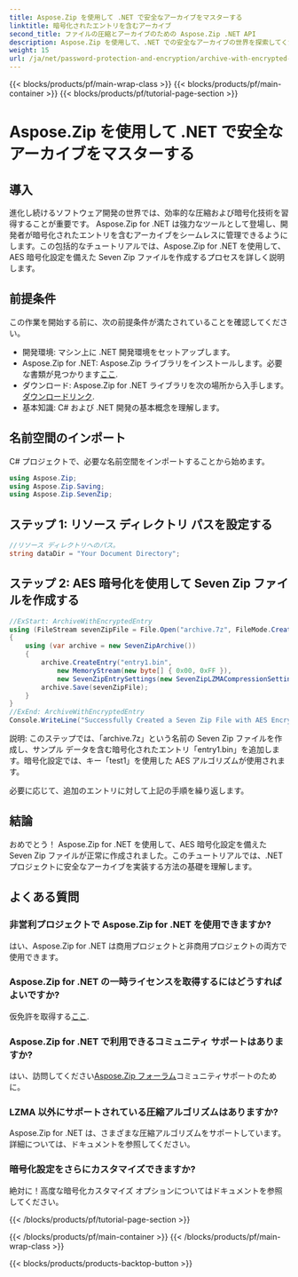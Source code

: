 ```yaml
---
title: Aspose.Zip を使用して .NET で安全なアーカイブをマスターする
linktitle: 暗号化されたエントリを含むアーカイブ
second_title: ファイルの圧縮とアーカイブのための Aspose.Zip .NET API
description: Aspose.Zip を使用して、.NET での安全なアーカイブの世界を探索してください。 AES 暗号化を使用して Seven Zip ファイルを簡単に作成できます。今すぐ開発スキルを高めましょう!
weight: 15
url: /ja/net/password-protection-and-encryption/archive-with-encrypted-entry/
---
```


{{< blocks/products/pf/main-wrap-class >}}
{{< blocks/products/pf/main-container >}}
{{< blocks/products/pf/tutorial-page-section >}}

# Aspose.Zip を使用して .NET で安全なアーカイブをマスターする


## 導入

進化し続けるソフトウェア開発の世界では、効率的な圧縮および暗号化技術を習得することが重要です。 Aspose.Zip for .NET は強力なツールとして登場し、開発者が暗号化されたエントリを含むアーカイブをシームレスに管理できるようにします。この包括的なチュートリアルでは、Aspose.Zip for .NET を使用して、AES 暗号化設定を備えた Seven Zip ファイルを作成するプロセスを詳しく説明します。

## 前提条件

この作業を開始する前に、次の前提条件が満たされていることを確認してください。

- 開発環境: マシン上に .NET 開発環境をセットアップします。
-  Aspose.Zip for .NET: Aspose.Zip ライブラリをインストールします。必要な書類が見つかります[ここ](https://reference.aspose.com/zip/net/).
- ダウンロード: Aspose.Zip for .NET ライブラリを次の場所から入手します。[ダウンロードリンク](https://releases.aspose.com/zip/net/).
- 基本知識: C# および .NET 開発の基本概念を理解します。

## 名前空間のインポート

C# プロジェクトで、必要な名前空間をインポートすることから始めます。

```csharp
using Aspose.Zip;
using Aspose.Zip.Saving;
using Aspose.Zip.SevenZip;
```

## ステップ 1: リソース ディレクトリ パスを設定する

```csharp
//リソース ディレクトリへのパス。
string dataDir = "Your Document Directory";
```

## ステップ 2: AES 暗号化を使用して Seven Zip ファイルを作成する

```csharp
//ExStart: ArchiveWithEncryptedEntry
using (FileStream sevenZipFile = File.Open("archive.7z", FileMode.Create))
{
    using (var archive = new SevenZipArchive())
    {
        archive.CreateEntry("entry1.bin", 
            new MemoryStream(new byte[] { 0x00, 0xFF }), 
            new SevenZipEntrySettings(new SevenZipLZMACompressionSettings(), new SevenZipAESEncryptionSettings("test1")));
        archive.Save(sevenZipFile);
    }
}
//ExEnd: ArchiveWithEncryptedEntry
Console.WriteLine("Successfully Created a Seven Zip File with AES Encryption Settings");
```

説明: このステップでは、「archive.7z」という名前の Seven Zip ファイルを作成し、サンプル データを含む暗号化されたエントリ「entry1.bin」を追加します。暗号化設定では、キー「test1」を使用した AES アルゴリズムが使用されます。

必要に応じて、追加のエントリに対して上記の手順を繰り返します。

## 結論

おめでとう！ Aspose.Zip for .NET を使用して、AES 暗号化設定を備えた Seven Zip ファイルが正常に作成されました。このチュートリアルでは、.NET プロジェクトに安全なアーカイブを実装する方法の基礎を理解します。

## よくある質問

### 非営利プロジェクトで Aspose.Zip for .NET を使用できますか?
はい、Aspose.Zip for .NET は商用プロジェクトと非商用プロジェクトの両方で使用できます。

### Aspose.Zip for .NET の一時ライセンスを取得するにはどうすればよいですか?
仮免許を取得する[ここ](https://purchase.aspose.com/temporary-license/).

### Aspose.Zip for .NET で利用できるコミュニティ サポートはありますか?
はい、訪問してください[Aspose.Zip フォーラム](https://forum.aspose.com/c/zip/37)コミュニティサポートのために。

### LZMA 以外にサポートされている圧縮アルゴリズムはありますか?
Aspose.Zip for .NET は、さまざまな圧縮アルゴリズムをサポートしています。詳細については、ドキュメントを参照してください。

### 暗号化設定をさらにカスタマイズできますか?
絶対に！高度な暗号化カスタマイズ オプションについてはドキュメントを参照してください。


{{< /blocks/products/pf/tutorial-page-section >}}

{{< /blocks/products/pf/main-container >}}
{{< /blocks/products/pf/main-wrap-class >}}

{{< blocks/products/products-backtop-button >}}
